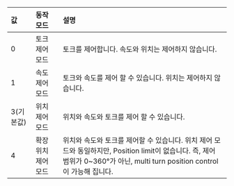 
|값|동작 모드| 설명     |
| :---- | :------------------------------ | :------------------------------------------- |
| 0 | 토크 제어 모드 | 토크를 제어합니다. 속도와 위치는 제어하지 않습니다.|
| 1 | 속도 제어 모드 | 토크와 속도를 제어 할 수 있습니다. 위치는 제어하지 않습니다.|
| 3(기본값) | 위치 제어 모드  | 위치와 속도와 토크를 제어 할 수 있습니다.|
| 4 | 확장 위치 제어 모드  | 위치와 속도와 토크를 제어할 수 있습니다. 위치 제어 모드와 동일하지만, Position limit이 없습니다. 즉, 제어 범위가 0~360&deg;가 아닌, multi turn position control이 가능해 집니다.|
